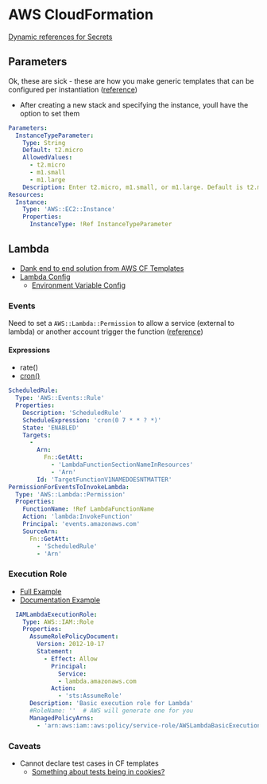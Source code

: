 # AWS CloudFormation

[Dynamic references for Secrets](https://docs.aws.amazon.com/AWSCloudFormation/latest/UserGuide/dynamic-references.html)

## Parameters

Ok, these are sick - these are how you make generic templates that can be configured per instantiation ([reference](https://docs.aws.amazon.com/AWSCloudFormation/latest/UserGuide/parameters-section-structure.html))

* After creating a new stack and specifying the instance, youll have the option to set them

```yaml
Parameters: 
  InstanceTypeParameter: 
    Type: String
    Default: t2.micro
    AllowedValues: 
      - t2.micro
      - m1.small
      - m1.large
    Description: Enter t2.micro, m1.small, or m1.large. Default is t2.micro.
Resources: 
  Instance: 
    Type: 'AWS::EC2::Instance'
    Properties: 
      InstanceType: !Ref InstanceTypeParameter
```

## Lambda

* [Dank end to end solution from AWS CF Templates](https://github.com/awslabs/aws-cloudformation-templates/blob/master/community/services/Lambda/LambdaSample.yaml)
* [Lambda Config](https://docs.aws.amazon.com/AWSCloudFormation/latest/UserGuide/aws-resource-lambda-function.html)
  * [Environment Variable Config](https://docs.aws.amazon.com/AWSCloudFormation/latest/UserGuide/aws-properties-lambda-function-environment.html)

### Events

Need to set a `AWS::Lambda::Permission` to allow a service (external to lambda) or another account trigger the function ([reference](https://docs.aws.amazon.com/AWSCloudFormation/latest/UserGuide/aws-resource-events-rule.html))

#### Expressions

* rate()
* [cron()]([reference](https://docs.aws.amazon.com/lambda/latest/dg/services-cloudwatchevents-expressions.html))

```yaml
ScheduledRule: 
  Type: 'AWS::Events::Rule'
  Properties: 
    Description: 'ScheduledRule'
    ScheduleExpression: 'cron(0 7 * * ? *)'
    State: 'ENABLED'
    Targets: 
      - 
        Arn: 
          Fn::GetAtt: 
            - 'LambdaFunctionSectionNameInResources'
            - 'Arn'
        Id: 'TargetFunctionV1NAMEDOESNTMATTER'
PermissionForEventsToInvokeLambda: 
  Type: 'AWS::Lambda::Permission'
  Properties: 
    FunctionName: !Ref LambdaFunctionName
    Action: 'lambda:InvokeFunction'
    Principal: 'events.amazonaws.com'
    SourceArn: 
      Fn::GetAtt: 
        - 'ScheduledRule'
        - 'Arn'
```

### Execution Role

* [Full Example](https://github.com/awslabs/aws-cloudformation-templates/blob/master/community/services/Lambda/LambdaSample.yaml#L37)
* [Documentation Example](https://docs.aws.amazon.com/AWSCloudFormation/latest/UserGuide/aws-resource-iam-role.html#aws-resource-iam-role--examples)

```yaml
  IAMLambdaExecutionRole:
    Type: AWS::IAM::Role
    Properties: 
      AssumeRolePolicyDocument:
        Version: 2012-10-17
        Statement:
          - Effect: Allow
            Principal:
              Service:
              - lambda.amazonaws.com
            Action:
              - 'sts:AssumeRole'
      Description: 'Basic execution role for Lambda'
      #RoleName: ''  # AWS will generate one for you
      ManagedPolicyArns: 
        - 'arn:aws:iam::aws:policy/service-role/AWSLambdaBasicExecutionRole'
```

### Caveats

* Cannot declare test cases in CF templates
  * [Something about tests being in cookies?](https://www.reddit.com/r/aws/comments/965ete/how_to_describe_aws_lambda_function_test_events/)
